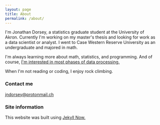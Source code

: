 ```yaml
---
layout: page
title: About
permalink: /about/
---
```


I'm Jonathan Dorsey, a statistics graduate student at the University of Akron. 
Currently I'm working on my master's thesis and looking for work as a data scientist or analyst.
I went to Case Western Reserve University as an undergraduate and majored in math.

I'm always learning more about math, statistics, and programming. 
And of course, [I'm interested in most phases of data processing.](https://youtu.be/0bomkgXeDkE?t=213)

When I'm not reading or coding, I enjoy rock climbing.

### Contact me

[jndorsey@protonmail.ch](mailto:jndorsey@protonmail.ch)

### Site information

This website was built using [Jekyll Now.](https://github.com/barryclark/jekyll-now)
